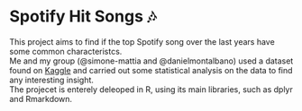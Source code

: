 # Spotify Hit Songs :notes:
This project aims to find if the top Spotify song over the last years have some common characteristcs. <br>
Me and my group (@simone-mattia and @danielmontalbano) used a dataset found on [Kaggle](https://www.kaggle.com/datasets/younver/spotify-top-200-dataset) and carried out some statistical analysis on the data to find any interesting insight. <br>
The projecet is enterely deleoped in R, using its main libraries, such as dplyr and Rmarkdown. 
